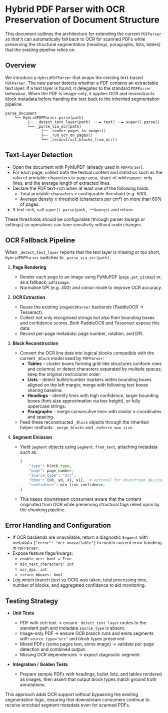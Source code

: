 # Hybrid PDF Parser with OCR Preservation of Document Structure

This document outlines the architecture for extending the current `PDFParser`
so that it can automatically fall back to OCR for scanned PDFs while preserving
the structural segmentation (headings, paragraphs, lists, tables) that the
existing pipeline relies on.

## Overview

We introduce a `HybridPDFParser` that wraps the existing text-based
`PDFParser`. The new parser detects whether a PDF contains an extractable text
layer. If a text layer is found, it delegates to the standard `PDFParser`
behaviour. When the PDF is image-only, it applies OCR and reconstructs block
metadata before handing the text back to the inherited segmentation pipeline.

```
parse_document
    └── HybridPDFParser.parse(path)
          ├── _detect_text_layer(path)  ──► text? ──► super().parse()
          └── _parse_via_ocr(path)
                ├── _render_pages_to_images()
                ├── _run_ocr_on_pages()
                └── _reconstruct_blocks_from_ocr()
```

## Text-Layer Detection

* Open the document with PyMuPDF (already used in `PDFParser`).
* For each page, collect both the textual content and statistics such as the
  ratio of printable characters to page area, share of whitespace-only lines,
  and the average length of extracted lines.
* Declare the PDF text-rich when at least one of the following holds:
  * Total printable characters ≥ configurable threshold (e.g. 500).
  * Average density ≥ threshold (characters per cm²) on more than 60% of
    pages.
* If text-rich, call `super().parse(path, **kwargs)` and return.

These thresholds should be configurable (through parser kwargs or settings) so
operations can tune sensitivity without code changes.

## OCR Fallback Pipeline

When `_detect_text_layer` reports that the text layer is missing or too short,
`HybridPDFParser` switches to `_parse_via_ocr(path)`.

1. **Page Rendering**
   * Render each page to an image using PyMuPDF (`page.get_pixmap`) or, as a
     fallback, `pdf2image`.
   * Normalise DPI (e.g. 300) and colour mode to improve OCR accuracy.

2. **OCR Extraction**
   * Reuse the existing `ImageOCRParser` backends (PaddleOCR → Tesseract).
   * Collect not only recognised strings but also their bounding boxes and
     confidence scores. Both PaddleOCR and Tesseract expose this data.
   * Record per-page metadata: page number, rotation, and DPI.

3. **Block Reconstruction**
   * Convert the OCR line data into logical blocks compatible with the current
     `_Block` model used by `PDFParser`:
     * **Tables** – cluster boxes forming grid-like structures (uniform rows
       and columns) or detect characters separated by multiple spaces; keep the
       original row/column order.
     * **Lists** – detect bullet/number markers within bounding boxes aligned on
       the left margin; merge with following text boxes sharing baseline.
     * **Headings** – identify lines with high confidence, larger bounding boxes
       (font-size approximation via box height), or fully uppercase strings.
     * **Paragraphs** – merge consecutive lines with similar x-coordinates and
       spacing.
   * Feed these reconstructed `_Block` objects through the inherited helper
     methods: `_merge_blocks` and `_enforce_max_size`.

4. **Segment Emission**
   * Yield `Segment` objects using `Segment.from_text`, attaching metadata such
     as:

     ```python
     {
         "type": block.type,
         "page": page_number,
         "source_type": "ocr",
         "bbox": [x0, y0, x1, y1],  # optional for downstream QA/visualisation
         "confidence": min_line_confidence,
     }
     ```

   * This keeps downstream consumers aware that the content originated from OCR
     while preserving structural tags relied upon by the chunking pipeline.

## Error Handling and Configuration

* If OCR backends are unavailable, return a diagnostic `Segment` with metadata
  `{"error": "ocr_unavailable"}` to match current error handling in
  `PDFParser`.
* Expose feature flags/kwargs:
  * `enable_ocr: bool = True`
  * `min_text_characters: int`
  * `ocr_dpi: int`
  * `return_bboxes: bool`
* Log which branch (text vs OCR) was taken, total processing time, number of
  blocks, and aggregated confidence to aid monitoring.

## Testing Strategy

* **Unit Tests**
  * PDF with rich text → ensure `_detect_text_layer` routes to the standard
    path and metadata `source_type` is absent.
  * Image-only PDF → ensure OCR branch runs and emits segments with
    `source_type="ocr"` and block types preserved.
  * Mixed PDFs (some pages text, some image) → validate per-page detection and
    combined output.
  * Missing OCR dependencies → expect diagnostic segment.

* **Integration / Golden Tests**
  * Prepare sample PDFs with headings, bullet lists, and tables rendered as
    images, then assert that output block types match ground truth annotations.

This approach adds OCR support without bypassing the existing segmentation
logic, ensuring that downstream consumers continue to receive enriched segment
metadata even for scanned PDFs.
